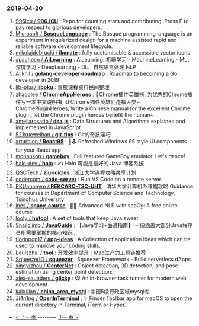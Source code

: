 ### 2019-04-20 
1. [996icu / **996.ICU**](https://github.com/996icu/996.ICU) : Repo for counting stars and contributing. Press F to pay respect to glorious developers.
1. [Microsoft / **BosqueLanguage**](https://github.com/Microsoft/BosqueLanguage) : The Bosque programming language is an experiment in regularized design for a machine assisted rapid and reliable software development lifecycle.
1. [mikolajdobrucki / **ikonate**](https://github.com/mikolajdobrucki/ikonate) : fully customisable & accessible vector icons
1. [apachecn / **AiLearning**](https://github.com/apachecn/AiLearning) : AiLearning: 机器学习 - MachineLearning - ML、深度学习 - DeepLearning - DL、自然语言处理 NLP
1. [Alikhll / **golang-developer-roadmap**](https://github.com/Alikhll/golang-developer-roadmap) : Roadmap to becoming a Go developer in 2019
1. [lib-pku / **libpku**](https://github.com/lib-pku/libpku) : 贵校课程资料民间整理
1. [zhaoolee / **ChromeAppHeroes**](https://github.com/zhaoolee/ChromeAppHeroes) : 🌈Chrome插件英雄榜, 为优秀的Chrome插件写一本中文说明书, 让Chrome插件英雄们造福人类~ ChromePluginHeroes, Write a Chinese manual for the excellent Chrome plugin, let the Chrome plugin heroes benefit the human~
1. [amejiarosario / **dsa.js**](https://github.com/amejiarosario/dsa.js) : Data Structures and Algorithms explained and implemented in JavaScript
1. [521xueweihan / **git-tips**](https://github.com/521xueweihan/git-tips) : Git的奇技淫巧
1. [arturbien / **React95**](https://github.com/arturbien/React95) : 🌈🕹 Refreshed Windows 95 style UI components for your React app
1. [mohanson / **gameboy**](https://github.com/mohanson/gameboy) : Full featured GameBoy emulator. Let's dance!
1. [halo-dev / **halo**](https://github.com/halo-dev/halo) : ✍ Halo 可能是最好的 Java 博客系统
1. [QSCTech / **zju-icicles**](https://github.com/QSCTech/zju-icicles) : 浙江大学课程攻略共享计划
1. [codercom / **code-server**](https://github.com/codercom/code-server) : Run VS Code on a remote server.
1. [PKUanonym / **REKCARC-TSC-UHT**](https://github.com/PKUanonym/REKCARC-TSC-UHT) : 清华大学计算机系课程攻略 Guidance for courses in Department of Computer Science and Technology, Tsinghua University
1. [ines / **spacy-course**](https://github.com/ines/spacy-course) : 👩‍🏫 Advanced NLP with spaCy: A free online course
1. [looly / **hutool**](https://github.com/looly/hutool) : A set of tools that keep Java sweet.
1. [Snailclimb / **JavaGuide**](https://github.com/Snailclimb/JavaGuide) : 【Java学习+面试指南】 一份涵盖大部分Java程序员所需要掌握的核心知识。
1. [florinpop17 / **app-ideas**](https://github.com/florinpop17/app-ideas) : A Collection of application ideas which can be used to improve your coding skills.
1. [Louiszhai / **tool**](https://github.com/Louiszhai/tool) : 开发效率提升：Mac生产力工具链推荐
1. [SqueezerIO / **squeezer**](https://github.com/SqueezerIO/squeezer) : Squeezer Framework - Build serverless dApps
1. [xingyizhou / **CenterNet**](https://github.com/xingyizhou/CenterNet) : Object detection, 3D detection, and pose estimation using center point detection:
1. [alex-saunders / **glicky**](https://github.com/alex-saunders/glicky) : 🐭 An in-browser task runner for modern web development
1. [kakuilan / **china_area_mysql**](https://github.com/kakuilan/china_area_mysql) : 中国5级行政区域mysql库
1. [Ji4n1ng / **OpenInTerminal**](https://github.com/Ji4n1ng/OpenInTerminal) : ✨ Finder Toolbar app for macOS to open the current directory in Terminal, iTerm or Hyper. 

- [ < 上一页 ](https://github.com/able8/github-trending-daily-record/blob/master/2019-04-19.md) -------- [ 下一页 > ](https://github.com/able8/github-trending-daily-record/blob/master/2019-04-21.md)